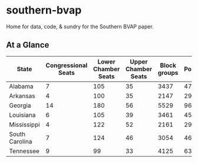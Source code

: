 # southern-bvap
Home for data, code, &amp; sundry for the Southern BVAP paper.

## At a Glance
State | Congressional Seats | Lower Chamber Seats | Upper Chamber Seats | Block groups | Population | BVAP population
----- | ------------------- | ------------------- | ------------------- | ------------ | ---------- | ---------------
Alabama | 7 | 105 | 35 | 3437 | 4779736 | 902278
Arkansas | 4 | 100 | 35 | 2147 | 2915918 | 313887
Georgia | 14 | 180 | 56 | 5529 | 9687653 | 2072946
Louisiana | 6 | 105 | 39 | 3461 | 4533372 | 1019582
Mississippi | 4 | 122 | 52 | 2161 | 2967297 | 764250
South Carolina | 7 | 124 | 46 | 3054 | 4625364 | 932892
Tennessee | 9  | 99 | 33 | 4125 | 6346105 | 750653
